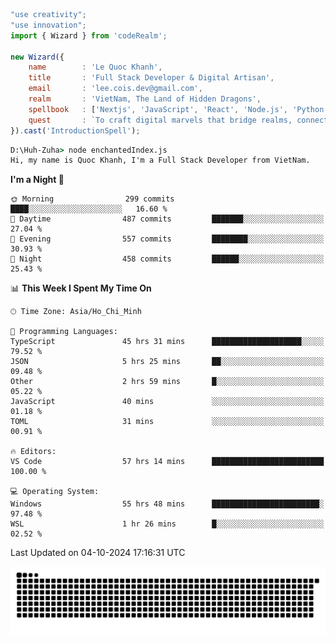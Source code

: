 <!--x axis divider-->

```js 
"use creativity";
"use innovation";
import { Wizard } from 'codeRealm';

new Wizard({
    name        : 'Le Quoc Khanh',
    title       : 'Full Stack Developer & Digital Artisan',
    email       : 'lee.cois.dev@gmail.com',
    realm       : 'VietNam, The Land of Hidden Dragons',
    spellbook   : ['Nextjs', 'JavaScript', 'React', 'Node.js', 'Python', 'Django', 'Cloud Services'],
    quest       : `To craft digital marvels that bridge realms, connect cultures, and bring imagination to life.`,
}).cast('IntroductionSpell');
```

```cmd
D:\Huh-Zuha> node enchantedIndex.js
Hi, my name is Quoc Khanh, I'm a Full Stack Developer from VietNam.
```
<!--START_SECTION:waka-->
**I'm a Night 🦉** 

```text
🌞 Morning                299 commits         ████░░░░░░░░░░░░░░░░░░░░░   16.60 % 
🌆 Daytime                487 commits         ███████░░░░░░░░░░░░░░░░░░   27.04 % 
🌃 Evening                557 commits         ████████░░░░░░░░░░░░░░░░░   30.93 % 
🌙 Night                  458 commits         ██████░░░░░░░░░░░░░░░░░░░   25.43 % 
```


📊 **This Week I Spent My Time On** 

```text
🕑︎ Time Zone: Asia/Ho_Chi_Minh

💬 Programming Languages: 
TypeScript               45 hrs 31 mins      ████████████████████░░░░░   79.52 % 
JSON                     5 hrs 25 mins       ██░░░░░░░░░░░░░░░░░░░░░░░   09.48 % 
Other                    2 hrs 59 mins       █░░░░░░░░░░░░░░░░░░░░░░░░   05.22 % 
JavaScript               40 mins             ░░░░░░░░░░░░░░░░░░░░░░░░░   01.18 % 
TOML                     31 mins             ░░░░░░░░░░░░░░░░░░░░░░░░░   00.91 % 

🔥 Editors: 
VS Code                  57 hrs 14 mins      █████████████████████████   100.00 % 

💻 Operating System: 
Windows                  55 hrs 48 mins      ████████████████████████░   97.48 % 
WSL                      1 hr 26 mins        █░░░░░░░░░░░░░░░░░░░░░░░░   02.52 % 
```


 Last Updated on 04-10-2024 17:16:31 UTC
<!--END_SECTION:waka-->
<picture>
  <source media="(prefers-color-scheme: dark)" srcset="https://raw.githubusercontent.com/leecois/leecois/output/github-contribution-grid-snake-dark.svg">
  <source media="(prefers-color-scheme: light)" srcset="https://raw.githubusercontent.com/leecois/leecois/output/github-contribution-grid-snake.svg">
  <img alt="github contribution grid snake animation" src="https://raw.githubusercontent.com/leecois/leecois/output/github-contribution-grid-snake.svg">
</picture>
